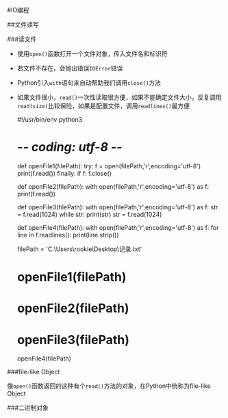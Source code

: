 #IO编程

##文件读写

###读文件
+ 使用`open()`函数打开一个文件对象，传入文件名和标识符 
+ 若文件不存在，会抛出错误`IOError`错误
+ Python引入`with`语句来自动帮助我们调用`close()`方法
+ 如果文件很小，`read()`一次性读取很方便，如果不能确定文件大小，反复调用`read(size)`比较保险，如果是配置文件，调用`readlines()`最方便


    #!/usr/bin/env python3
    # -*- coding: utf-8 -*-
    
    def openFile1(filePath):
        try:
            f = open(filePath,'r',encoding='utf-8')
            print(f.read())
        finally:
            if f:
                f.close()
    
    def openFile2(filePath):
        with open(filePath,'r',encoding='utf-8') as f:
            print(f.read())
    
    def openFile3(filePath):
        with open(filePath,'r',encoding='utf-8') as f:
            str = f.read(1024)
            while str:
                print(str)
                str = f.read(1024)
    
    def openFile4(filePath):
        with open(filePath,'r',encoding='utf-8') as f:
            for line in f.readlines():
                print(line.strip())
    
    filePath = 'C:\\Users\\rookie\\Desktop\\记录.txt'
    
    # openFile1(filePath)
    
    # openFile2(filePath)
    
    # openFile3(filePath)
    
    openFile4(filePath)

###file-like Object

像`open()`函数返回的这种有个`read()`方法的对象，在Python中统称为file-like Object

###二进制对象

